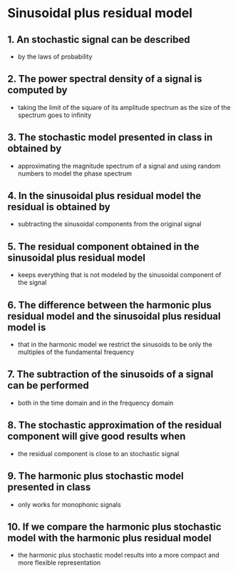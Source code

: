 # Sinusoidal plus residual model

## 1. An stochastic signal can be described
* by the laws of probability

## 2. The power spectral density of a signal is computed by
* taking the limit of the square of its amplitude spectrum as the size of the spectrum goes to infinity

## 3. The stochastic model presented in class in obtained by
* approximating the magnitude spectrum of a signal and using random numbers to model the phase spectrum

## 4. In the sinusoidal plus residual model the residual is obtained by
* subtracting the sinusoidal components from the original signal

## 5. The residual component obtained in the sinusoidal plus residual model
* keeps everything that is not modeled by the sinusoidal component of the signal

## 6. The difference between the harmonic plus residual model and the sinusoidal plus residual model is
* that in the harmonic model we restrict the sinusoids to be only the multiples of the fundamental frequency

## 7. The subtraction of the sinusoids of a signal can be performed
* both in the time domain and in the frequency domain

## 8. The stochastic approximation of the residual component will give good results when
* the residual component is close to an stochastic signal

## 9. The harmonic plus stochastic model presented in class
* only works for monophonic signals

## 10. If we compare the harmonic plus stochastic model with the harmonic plus residual model
* the harmonic plus stochastic model results into a more compact and more flexible representation